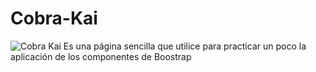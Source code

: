 # Cobra-Kai
<img src="https://www.nicepng.com/png/full/75-754701_cobra-kai-logos-banner-free-cobra-kai-fist.png" alt="Cobra Kai">
Es una página sencilla que utilice para practicar un poco la aplicación de los componentes de Boostrap
